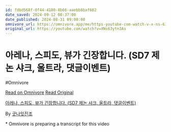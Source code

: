```yaml
---
id: fdbd568f-0f44-4180-8b66-aaebb8baf602
date_saved: 2024-09-12 08:37:00
date_published: 2024-08-31 09:00:00
omnivore_url: https://omnivore.app/me/https-youtube-com-watch-v-x-ns-63-ytn-3-as-191e3728b86
original_url: https://youtube.com/watch?v=XNs63ytn3As
---
```


# 아레나, 스피도, 뷰가 긴장합니다. (SD7 제논 샤크, 울트라, 댓글이벤트)
#Omnivore
 
[Read on Omnivore](https://omnivore.app/me/https-youtube-com-watch-v-x-ns-63-ytn-3-as-191e3728b86)
[Read Original](https://youtube.com/watch?v=XNs63ytn3As)
 
[아레나, 스피도, 뷰가 긴장합니다. (SD7 제논 샤크, 울트라, 댓글이벤트)](https://youtube.com/watch?v=XNs63ytn3As)

By [굿나잇진조](https://www.youtube.com/@Goodnightzinjo)

\* Omnivore is preparing a transcript for this video